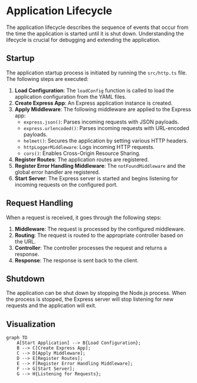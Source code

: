 # Application Lifecycle

The application lifecycle describes the sequence of events that occur from the time the application is started until it is shut down. Understanding the lifecycle is crucial for debugging and extending the application.

## Startup

The application startup process is initiated by running the `src/http.ts` file. The following steps are executed:

1.  **Load Configuration**: The `loadConfig` function is called to load the application configuration from the YAML files.
2.  **Create Express App**: An Express application instance is created.
3.  **Apply Middleware**: The following middleware are applied to the Express app:
    *   `express.json()`: Parses incoming requests with JSON payloads.
    *   `express.urlencoded()`: Parses incoming requests with URL-encoded payloads.
    *   `helmet()`: Secures the application by setting various HTTP headers.
    *   `httpLoggerMiddleware`: Logs incoming HTTP requests.
    *   `cors()`: Enables Cross-Origin Resource Sharing.
4.  **Register Routes**: The application routes are registered.
5.  **Register Error Handling Middleware**: The `notFoundMiddleware` and the global error handler are registered.
6.  **Start Server**: The Express server is started and begins listening for incoming requests on the configured port.

## Request Handling

When a request is received, it goes through the following steps:

1.  **Middleware**: The request is processed by the configured middleware.
2.  **Routing**: The request is routed to the appropriate controller based on the URL.
3.  **Controller**: The controller processes the request and returns a response.
4.  **Response**: The response is sent back to the client.

## Shutdown

The application can be shut down by stopping the Node.js process. When the process is stopped, the Express server will stop listening for new requests and the application will exit.

## Visualization

```mermaid
graph TD
    A[Start Application] --> B{Load Configuration};
    B --> C[Create Express App];
    C --> D[Apply Middleware];
    D --> E[Register Routes];
    E --> F[Register Error Handling Middleware];
    F --> G[Start Server];
    G --> H{Listening for Requests};
```
